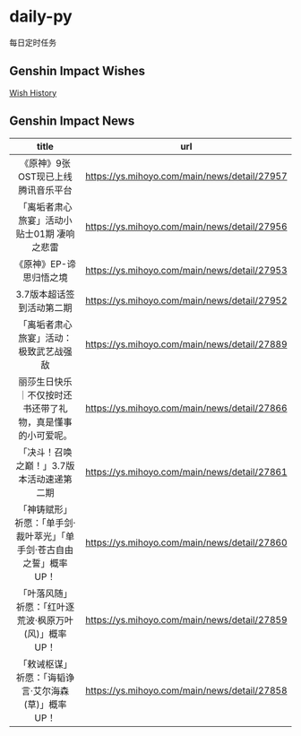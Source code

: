 # daily-py
每日定时任务


## Genshin Impact Wishes
[Wish History](./genshin_impact_wish.md)


## Genshin Impact News

| title | url |
|:---:|:---:|
| 《原神》9张OST现已上线腾讯音乐平台 | https://ys.mihoyo.com/main/news/detail/27957 |
| 「离垢者肃心旅宴」活动小贴士01期  凄响之悲雷 | https://ys.mihoyo.com/main/news/detail/27956 |
| 《原神》EP-谛思归悟之境 | https://ys.mihoyo.com/main/news/detail/27953 |
| 3.7版本超话签到活动第二期 | https://ys.mihoyo.com/main/news/detail/27952 |
| 「离垢者肃心旅宴」活动：极致武艺战强敌 | https://ys.mihoyo.com/main/news/detail/27889 |
| 丽莎生日快乐｜不仅按时还书还带了礼物，真是懂事的小可爱呢。 | https://ys.mihoyo.com/main/news/detail/27866 |
| 「决斗！召唤之巅！」3.7版本活动速递第二期 | https://ys.mihoyo.com/main/news/detail/27861 |
| 「神铸赋形」祈愿：「单手剑·裁叶萃光」「单手剑·苍古自由之誓」概率UP！ | https://ys.mihoyo.com/main/news/detail/27860 |
| 「叶落风随」祈愿：「红叶逐荒波·枫原万叶(风)」概率UP！ | https://ys.mihoyo.com/main/news/detail/27859 |
| 「敕诫枢谋」祈愿：「诲韬诤言·艾尔海森(草)」概率UP！ | https://ys.mihoyo.com/main/news/detail/27858 |

